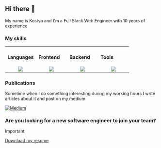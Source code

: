 ## Hi there 👋

My name is Kostya and I'm a Full Stack Web Engineer with 10 years of experience

### My skills
<table><tr><td valign="top" width="25%"> 
      
#### Languages
<div align="center">
  <img src="https://skillicons.dev/icons?i=ts,js,nodejs,php&perline=4" />
</div>
    </td><td valign="top" width="25%">
      
#### Frontend
<div align="center">
  <img src="https://skillicons.dev/icons?i=nextjs,react,tailwind,redux,html,css&perline=4" />
</div>
    </td><td valign="top" width="25%">
      
#### Backend
<div align="center">
  <img src="https://skillicons.dev/icons?i=prisma,express,nodejs,mongodb,postgres,mysql,apollo&perline=4" />
</div>
    </td><td valign="top" width="25%">
      
#### Tools
<div align="center">
  <img src="https://skillicons.dev/icons?i=github,git,docker,figma,npm&perline=4" />
</div>
    </td></tr></table>


### Publications
Sometime when I do something interesting during my working hours I write articles about it and post on my medium
<div>
  <a href="https://medium.com/@keithchasen">
    <img src="https://img.shields.io/badge/Medium-12100E?style=for-the-badge&logo=medium&logoColor=white" target="_blank" alt="Medium">
  </a>
</div>

### Are you looking for a new software engineer to join your team?
> [!IMPORTANT]  
> <a href="https://drive.google.com/file/d/1w-J-qHVEgq_rIxTTi5K2t8CXXgbb2JkS/view?usp=drive_link" download>Download my resume</a>



<!--
**KeithChasen/keithchasen** is a ✨ _special_ ✨ repository because its `README.md` (this file) appears on your GitHub profile.

Here are some ideas to get you started:

- 🔭 I’m currently working on ...
- 🌱 I’m currently learning ...
- 👯 I’m looking to collaborate on ...
- 🤔 I’m looking for help with ...
- 💬 Ask me about ...
- 📫 How to reach me: ...
- 😄 Pronouns: ...
- ⚡ Fun fact: ...
-->
